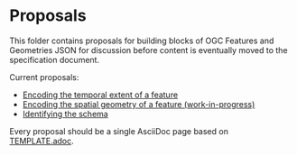 # Proposals

This folder contains proposals for building blocks of OGC Features and Geometries JSON for discussion before content is eventually moved to the specification document.

Current proposals:

* [Encoding the temporal extent of a feature](temporal-extent.adoc)
* [Encoding the spatial geometry of a feature (work-in-progress)](spatial-geometry.adoc)
* [Identifying the schema](schema-ref.adoc)

Every proposal should be a single AsciiDoc page based on [TEMPLATE.adoc](Template.adoc).
